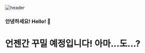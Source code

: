 ![header](https://capsule-render.vercel.app/api?type=waving&color=auto&height=300&section=header&text=HyunSeo's%20Github&fontSize=90)

### 안녕하세요! Hello! 👋

# 언젠간 꾸밀 예정입니다! 아마...도...?

<!--
**kelvin926/kelvin926** is a ✨ _special_ ✨ repository because its `README.md` (this file) appears on your GitHub profile.

Here are some ideas to get you started:

- 🔭 I’m currently working on ...
- 🌱 I’m currently learning ...
- 👯 I’m looking to collaborate on ...
- 🤔 I’m looking for help with ...
- 💬 Ask me about ...
- 📫 How to reach me: ...
- 😄 Pronouns: ...
- ⚡ Fun fact: ...
-->

